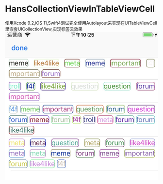 # HansCollectionViewInTableViewCell

使用Xcode 9.2,iOS 11,Swift4测试完全使用Autolayout来实现在UITableViewCell里嵌套UICollectionView,实现标签云效果
![Demo](https://github.com/hh404/HansCollectionViewInTableViewCell/blob/master/screenshot/WechatIMG1562.jpeg)


